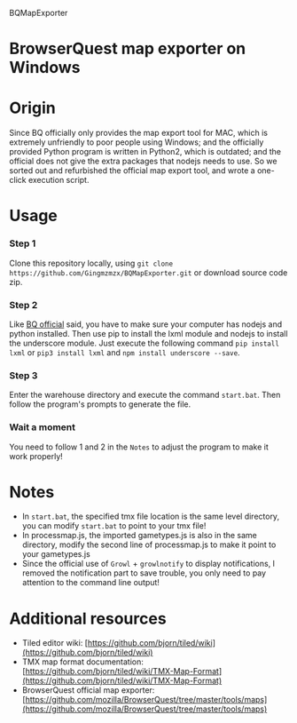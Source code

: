 BQMapExporter
# BrowserQuest map exporter on Windows

# Origin
Since BQ officially only provides the map export tool for MAC, which is extremely unfriendly to poor people using Windows; and the officially provided Python program is written in Python2, which is outdated; and the official does not give the extra packages that nodejs needs to use. So we sorted out and refurbished the official map export tool, and wrote a one-click execution script.

# Usage
### Step 1
Clone this repository locally, using `git clone https://github.com/Gingmzmzx/BQMapExporter.git` or download source code zip.
### Step 2
Like [BQ official](https://github.com/mozilla/BrowserQuest/blob/master/tools/maps/README.md) said, you have to make sure your computer has nodejs and python installed. Then use pip to install the lxml module and nodejs to install the underscore module. Just execute the following command `pip install lxml` or `pip3 install lxml` and `npm install underscore --save`.
### Step 3
Enter the warehouse directory and execute the command `start.bat`. Then follow the program's prompts to generate the file.
### Wait a moment
You need to follow 1 and 2 in the `Notes` to adjust the program to make it work properly!

# Notes
- In `start.bat`, the specified tmx file location is the same level directory, you can modify `start.bat` to point to your tmx file!
- In processmap.js, the imported gametypes.js is also in the same directory, modify the second line of processmap.js to make it point to your gametypes.js
- Since the official use of `Growl` + `growlnotify` to display notifications, I removed the notification part to save trouble, you only need to pay attention to the command line output!

# Additional resources
- Tiled editor wiki: [https://github.com/bjorn/tiled/wiki](https://github.com/bjorn/tiled/wiki)
- TMX map format documentation: [https://github.com/bjorn/tiled/wiki/TMX-Map-Format](https://github.com/bjorn/tiled/wiki/TMX-Map-Format)
- BrowserQuest official map exporter: [https://github.com/mozilla/BrowserQuest/tree/master/tools/maps](https://github.com/mozilla/BrowserQuest/tree/master/tools/maps)
